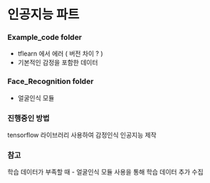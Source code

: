 # 인공지능 파트

### Example_code folder
  - tflearn 에서 에러 ( 버전 차이 ? )
  - 기본적인 감정을 포함한 데이터

### Face_Recognition folder
  - 얼굴인식 모듈
  
### 진행중인 방법
  tensorflow 라이브러리 사용하여 감정인식 인공지능 제작
 
### 참고
  학습 데이터가 부족할 때
    - 얼굴인식 모듈 사용을 통해 학습 데이터 추가 수집
